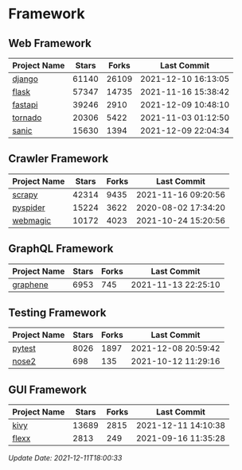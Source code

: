 # Framework

## Web Framework
| Project Name | Stars | Forks | Last Commit |
| ------------ | ----- | ----- | ----------- |
| [django](https://github.com/django/django) | 61140 | 26109 | 2021-12-10 16:13:05 |
| [flask](https://github.com/pallets/flask) | 57347 | 14735 | 2021-11-16 15:38:42 |
| [fastapi](https://github.com/tiangolo/fastapi) | 39246 | 2910 | 2021-12-09 10:48:10 |
| [tornado](https://github.com/tornadoweb/tornado) | 20306 | 5422 | 2021-11-03 01:12:50 |
| [sanic](https://github.com/sanic-org/sanic) | 15630 | 1394 | 2021-12-09 22:04:34 |

## Crawler Framework
| Project Name | Stars | Forks | Last Commit |
| ------------ | ----- | ----- | ----------- |
| [scrapy](https://github.com/scrapy/scrapy) | 42314 | 9435 | 2021-11-16 09:20:56 |
| [pyspider](https://github.com/binux/pyspider) | 15224 | 3622 | 2020-08-02 17:34:20 |
| [webmagic](https://github.com/code4craft/webmagic) | 10172 | 4023 | 2021-10-24 15:20:56 |

## GraphQL Framework
| Project Name | Stars | Forks | Last Commit |
| ------------ | ----- | ----- | ----------- |
| [graphene](https://github.com/graphql-python/graphene) | 6953 | 745 | 2021-11-13 22:25:10 |

## Testing Framework
| Project Name | Stars | Forks | Last Commit |
| ------------ | ----- | ----- | ----------- |
| [pytest](https://github.com/pytest-dev/pytest) | 8026 | 1897 | 2021-12-08 20:59:42 |
| [nose2](https://github.com/nose-devs/nose2) | 698 | 135 | 2021-10-12 11:29:16 |

## GUI Framework
| Project Name | Stars | Forks | Last Commit |
| ------------ | ----- | ----- | ----------- |
| [kivy](https://github.com/kivy/kivy) | 13689 | 2815 | 2021-12-11 14:10:38 |
| [flexx](https://github.com/flexxui/flexx) | 2813 | 249 | 2021-09-16 11:35:28 |

*Update Date: 2021-12-11T18:00:33*